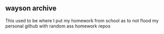 ## wayson archive

This used to be where I put my homework from school as to not flood my personal github with random ass homework repos
